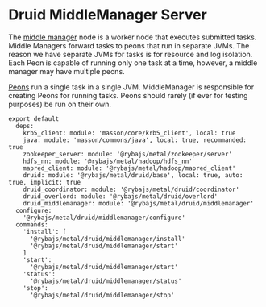 
# Druid MiddleManager Server

The [middle manager] node is a worker node that executes submitted tasks. Middle Managers forward tasks to peons that run in separate JVMs. The reason we have separate JVMs for tasks is for resource and log isolation. Each Peon is capable of running only one task at a time, however, a middle manager may have multiple peons.

[Peons] run a single task in a single JVM. MiddleManager is responsible for creating Peons for running tasks. Peons should rarely (if ever for testing purposes) be run on their own.

[middle manager]: http://druid.io/docs/latest/design/middlemanager.html
[peons]: http://druid.io/docs/latest/design/peons.html

    export default
      deps:
        krb5_client: module: 'masson/core/krb5_client', local: true
        java: module: 'masson/commons/java', local: true, recommanded: true
        zookeeper_server: module: '@rybajs/metal/zookeeper/server'
        hdfs_nn: module: '@rybajs/metal/hadoop/hdfs_nn'
        mapred_client: module: '@rybajs/metal/hadoop/mapred_client'
        druid: module: '@rybajs/metal/druid/base', local: true, auto: true, implicit: true
        druid_coordinator: module: '@rybajs/metal/druid/coordinator'
        druid_overlord: module: '@rybajs/metal/druid/overlord'
        druid_middlemanager: module: '@rybajs/metal/druid/middlemanager'
      configure:
        '@rybajs/metal/druid/middlemanager/configure'
      commands:
        'install': [
          '@rybajs/metal/druid/middlemanager/install'
          '@rybajs/metal/druid/middlemanager/start'
        ]
        'start':
          '@rybajs/metal/druid/middlemanager/start'
        'status':
          '@rybajs/metal/druid/middlemanager/status'
        'stop':
          '@rybajs/metal/druid/middlemanager/stop'
